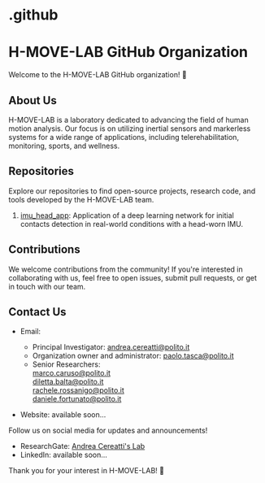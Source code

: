 # .github
# H-MOVE-LAB GitHub Organization

Welcome to the H-MOVE-LAB GitHub organization! 🚀

## About Us

H-MOVE-LAB is a laboratory dedicated to advancing the field of human motion analysis. Our focus is on utilizing inertial sensors and markerless systems for a wide range of applications, including telerehabilitation, monitoring, sports, and wellness.

## Repositories

Explore our repositories to find open-source projects, research code, and tools developed by the H-MOVE-LAB team.

1. [imu_head_app](https://github.com/H-MOVE-LAB/icd_head_app): Application of a deep learning network for initial contacts detection in real-world conditions with a head-worn IMU.
 
   <!-- Add more repositories as needed -->

## Contributions

We welcome contributions from the community! If you're interested in collaborating with us, feel free to open issues, submit pull requests, or get in touch with our team.

## Contact Us

- Email:
  - Principal Investigator: [andrea.cereatti@polito.it](mailto:andrea.cereatti@polito.it)
  - Organization owner and administrator: [paolo.tasca@polito.it](mailto:paolo.tasca@polito.it)
  - Senior Researchers:  
    [marco.caruso@polito.it](mailto:marco.caruso@polito.it)  
    [diletta.balta@polito.it](mailto:diletta.balta@polito.it)  
    [rachele.rossanigo@polito.it](mailto:rachele.rossanigo@polito.it)  
    [daniele.fortunato@polito.it](mailto:daniele.fortunatoa@polito.it)  

- Website: available soon...

Follow us on social media for updates and announcements!

- ResearchGate: [Andrea Cereatti's Lab](https://www.researchgate.net/lab/Andrea-Cereatti-Lab)
- LinkedIn: available soon...

Thank you for your interest in H-MOVE-LAB! 🌟
